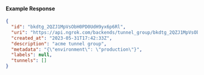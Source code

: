 <!-- Generated by nd gen api-examples. DO NOT EDIT. -->
#### Example Response
```json
{
  "id": "bkdtg_2QZJ1MpVsObH0PD0UdH9yx6p6Rl",
  "uri": "https://api.ngrok.com/backends/tunnel_group/bkdtg_2QZJ1MpVsObH0PD0UdH9yx6p6Rl",
  "created_at": "2023-05-31T17:42:33Z",
  "description": "acme tunnel group",
  "metadata": "{\"environment\": \"production\"}",
  "labels": null,
  "tunnels": []
}